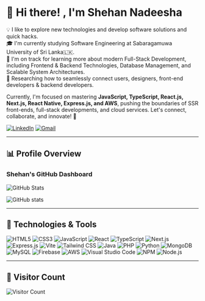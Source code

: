 # 👋 Hi there! **,** I'm **Shehan Nadeesha**  


  
💡 I like to explore new technologies and develop software solutions and quick hacks.  
🎓 I'm currently studying Software Engineering at Sabaragamuwa University of Sri Lanka🇱🇰.  
🌱 I'm on track for learning more about modern Full-Stack Development, including Frontend & Backend Technologies, Database Management, and Scalable System Architectures.  
💫 Researching how to seamlessly connect users, designers, front-end developers & backend developers.  

Currently, I'm focused on mastering **JavaScript, TypeScript, React.js, Next.js, React Native, Express.js, and AWS**, pushing the boundaries of SSR front-ends, full-stack developments, and cloud services. Let's connect, collaborate, and innovate! 🚀


  
[![LinkedIn](https://img.shields.io/badge/LinkedIn-blue?style=for-the-badge&logo=linkedin&logoColor=white)](https://www.linkedin.com/in/mdshehannadeesha/) 
[![Gmail](https://img.shields.io/badge/Gmail-red?style=for-the-badge&logo=gmail&logoColor=white)](mailto:shehannadeesha2580@gmail.com)
<!--<a href="mailto:shehannadeesha2580@gmail.com"><img src="https://img.shields.io/badge/shehannadeesha2580%40gmail.com-blue?text-transform:lowercase&style=flat-square" height="28" cursor="none"></a>  -->









---


## 📊 Profile Overview

### Shehan's GitHub Dashboard

![GitHub Stats](https://github-profile-summary-cards.vercel.app/api/cards/profile-details?username=ShehaanN&theme=github_dark)  
  
![GitHub stats](https://github-readme-stats.vercel.app/api?username=ShehaanN&show_icons=true&hide_border=true&theme=github_dark)  


---

<!-- This is a comment 

## 🏆 GitHub Profile Trophy

![Trophy](https://github-profile-trophy.vercel.app/?username=ShehaanN&theme=onedark&column=7)  


---
-->

## 🚀 Technologies & Tools

![HTML5](https://img.shields.io/badge/HTML5-E34F26?style=for-the-badge&logo=html5&logoColor=white)
![CSS3](https://img.shields.io/badge/CSS3-1572B6?style=for-the-badge&logo=css3&logoColor=white)
![JavaScript](https://img.shields.io/badge/JavaScript-F7DF1E?style=for-the-badge&logo=javascript&logoColor=black)
![React](https://img.shields.io/badge/React-61DAFB?style=for-the-badge&logo=react&logoColor=black)
![TypeScript](https://img.shields.io/badge/TypeScript-007ACC?style=for-the-badge&logo=typescript&logoColor=white)
![Next.js](https://img.shields.io/badge/Next.js-000000?style=for-the-badge&logo=nextdotjs&logoColor=white)
![Express.js](https://img.shields.io/badge/Express.js-000000?style=for-the-badge&logo=express&logoColor=white)
![Vite](https://img.shields.io/badge/Vite-646CFF?style=for-the-badge&logo=vite&logoColor=white)
![Tailwind CSS](https://img.shields.io/badge/Tailwind_CSS-38B2AC?style=for-the-badge&logo=tailwind-css&logoColor=white)
![Java](https://img.shields.io/badge/Java-F80000?style=for-the-badge&logo=java&logoColor=white)
![PHP](https://img.shields.io/badge/PHP-777BB4?style=for-the-badge&logo=php&logoColor=white)
![Python](https://img.shields.io/badge/Python-3776AB?style=for-the-badge&logo=python&logoColor=white)
![MongoDB](https://img.shields.io/badge/MongoDB-47A248?style=for-the-badge&logo=mongodb&logoColor=white)
![MySQL](https://img.shields.io/badge/MySQL-4479A1?style=for-the-badge&logo=mysql&logoColor=white)
![Firebase](https://img.shields.io/badge/Firebase-FFCA28?style=for-the-badge&logo=firebase&logoColor=black)
![AWS](https://img.shields.io/badge/AWS-FF9900?style=for-the-badge&logo=amazonaws&logoColor=white)
![Visual Studio Code](https://img.shields.io/badge/VS_Code-007ACC?style=for-the-badge&logo=visual-studio-code&logoColor=white)
![NPM](https://img.shields.io/badge/NPM-CB3837?style=for-the-badge&logo=npm&logoColor=white)
![Node.js](https://img.shields.io/badge/Node.js-339933?style=for-the-badge&logo=nodedotjs&logoColor=white)
<!--![React Native](https://img.shields.io/badge/React_Native-61DAFB?style=for-the-badge&logo=react&logoColor=black)
![PNPM](https://img.shields.io/badge/PNPM-F69220?style=for-the-badge&logo=pnpm&logoColor=white) -->

---


## 🎯 Visitor Count

![Visitor Count](https://komarev.com/ghpvc/?username=ShehaanN&label=Visitors&color=blue&style=flat-square)
